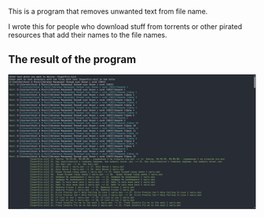 This is a program that removes unwanted text from file name.

I wrote this for people who download stuff from torrents or other pirated resources that add their names to the file names.

## The result of the program
![Result](https://github.com/VKohai/FileRenamer/blob/main/Result.png?raw=true)
